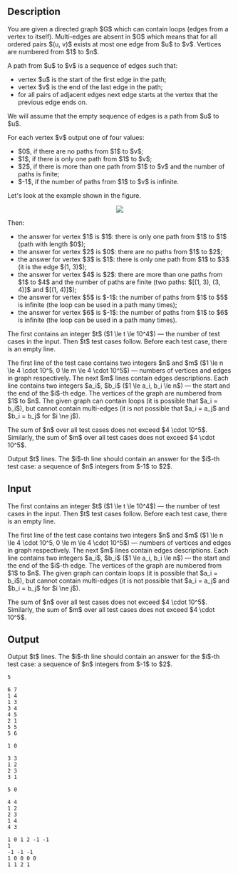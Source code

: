 ## Description

<div><p>You are given a directed graph $G$ which can contain loops (edges from a vertex to itself). Multi-edges are absent in $G$ which means that for all ordered pairs $(u, v)$ exists at most one edge from $u$ to $v$. Vertices are numbered from $1$ to $n$.</p><p>A path from $u$ to $v$ is a sequence of edges such that:</p><ul> <li> vertex $u$ is the start of the first edge in the path; </li><li> vertex $v$ is the end of the last edge in the path; </li><li> for all pairs of adjacent edges next edge starts at the vertex that the previous edge ends on. </li></ul><p>We will assume that the empty sequence of edges is a path from $u$ to $u$.</p><p>For each vertex $v$ output one of four values:</p><ul> <li> $0$, if there are no paths from $1$ to $v$; </li><li> $1$, if there is only one path from $1$ to $v$; </li><li> $2$, if there is more than one path from $1$ to $v$ and the number of paths is finite; </li><li> $-1$, if the number of paths from $1$ to $v$ is infinite. </li></ul><p>Let's look at the example shown in the figure.</p><center> <img class="tex-graphics" src="file://13W5Bppa.png" style="max-width: 100.0%;max-height: 100.0%;"> </center><p>Then:</p><ul> <li> the answer for vertex $1$ is $1$: there is only one path from $1$ to $1$ (path with length $0$); </li><li> the answer for vertex $2$ is $0$: there are no paths from $1$ to $2$; </li><li> the answer for vertex $3$ is $1$: there is only one path from $1$ to $3$ (it is the edge $(1, 3)$); </li><li> the answer for vertex $4$ is $2$: there are more than one paths from $1$ to $4$ and the number of paths are finite (two paths: $[(1, 3), (3, 4)]$ and $[(1, 4)]$); </li><li> the answer for vertex $5$ is $-1$: the number of paths from $1$ to $5$ is infinite (the loop can be used in a path many times); </li><li> the answer for vertex $6$ is $-1$: the number of paths from $1$ to $6$ is infinite (the loop can be used in a path many times). </li></ul></div><div class="input-specification"><p>The first contains an integer $t$ ($1 \le t \le 10^4$)&nbsp;— the number of test cases in the input. Then $t$ test cases follow. Before each test case, there is an empty line.</p><p>The first line of the test case contains two integers $n$ and $m$ ($1 \le n \le 4 \cdot 10^5, 0 \le m \le 4 \cdot 10^5$)&nbsp;— numbers of vertices and edges in graph respectively. The next $m$ lines contain edges descriptions. Each line contains two integers $a_i$, $b_i$ ($1 \le a_i, b_i \le n$)&nbsp;— the start and the end of the $i$-th edge. The vertices of the graph are numbered from $1$ to $n$. The given graph can contain loops (it is possible that $a_i = b_i$), but cannot contain multi-edges (it is not possible that $a_i = a_j$ and $b_i = b_j$ for $i \ne j$).</p><p>The sum of $n$ over all test cases does not exceed $4 \cdot 10^5$. Similarly, the sum of $m$ over all test cases does not exceed $4 \cdot 10^5$.</p></div><div class="output-specification"><p>Output $t$ lines. The $i$-th line should contain an answer for the $i$-th test case: a sequence of $n$ integers from $-1$ to $2$.</p></div>

## Input

<p>The first contains an integer $t$ ($1 \le t \le 10^4$)&nbsp;— the number of test cases in the input. Then $t$ test cases follow. Before each test case, there is an empty line.</p><p>The first line of the test case contains two integers $n$ and $m$ ($1 \le n \le 4 \cdot 10^5, 0 \le m \le 4 \cdot 10^5$)&nbsp;— numbers of vertices and edges in graph respectively. The next $m$ lines contain edges descriptions. Each line contains two integers $a_i$, $b_i$ ($1 \le a_i, b_i \le n$)&nbsp;— the start and the end of the $i$-th edge. The vertices of the graph are numbered from $1$ to $n$. The given graph can contain loops (it is possible that $a_i = b_i$), but cannot contain multi-edges (it is not possible that $a_i = a_j$ and $b_i = b_j$ for $i \ne j$).</p><p>The sum of $n$ over all test cases does not exceed $4 \cdot 10^5$. Similarly, the sum of $m$ over all test cases does not exceed $4 \cdot 10^5$.</p>

## Output

<p>Output $t$ lines. The $i$-th line should contain an answer for the $i$-th test case: a sequence of $n$ integers from $-1$ to $2$.</p>





```input1
5

6 7
1 4
1 3
3 4
4 5
2 1
5 5
5 6

1 0

3 3
1 2
2 3
3 1

5 0

4 4
1 2
2 3
1 4
4 3
```




```output1
1 0 1 2 -1 -1 
1 
-1 -1 -1 
1 0 0 0 0 
1 1 2 1
```


